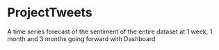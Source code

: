 # ProjectTweets
A time series forecast of the sentiment of the entire dataset at 1 week, 1 month and 3 months going forward with Dashboard
